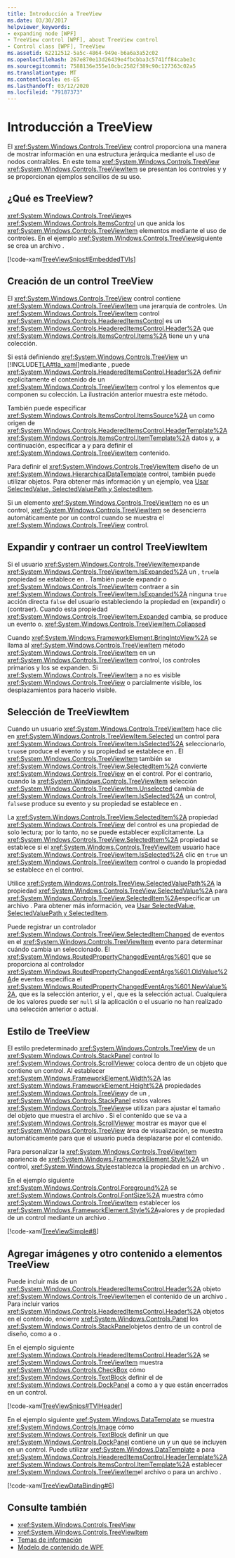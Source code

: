 ```yaml
---
title: Introducción a TreeView
ms.date: 03/30/2017
helpviewer_keywords:
- expanding node [WPF]
- TreeView control [WPF], about TreeView control
- Control class [WPF], TreeView
ms.assetid: 62212512-5a5c-4864-949e-b6a6a3a52c02
ms.openlocfilehash: 267e870e13d26439e4fbcbba3c5741ff84cabe3c
ms.sourcegitcommit: 7588136e355e10cbc2582f389c90c127363c02a5
ms.translationtype: MT
ms.contentlocale: es-ES
ms.lasthandoff: 03/12/2020
ms.locfileid: "79187373"
---
```

# <a name="treeview-overview"></a>Introducción a TreeView
El <xref:System.Windows.Controls.TreeView> control proporciona una manera de mostrar información en una estructura jerárquica mediante el uso de nodos contraíbles. En este tema <xref:System.Windows.Controls.TreeView> <xref:System.Windows.Controls.TreeViewItem> se presentan los controles y y se proporcionan ejemplos sencillos de su uso.  

<a name="Simple_TreeView_Control"></a>
## <a name="what-is-a-treeview"></a>¿Qué es TreeView?  
 <xref:System.Windows.Controls.TreeView>es <xref:System.Windows.Controls.ItemsControl> un que anida los <xref:System.Windows.Controls.TreeViewItem> elementos mediante el uso de controles. En el ejemplo <xref:System.Windows.Controls.TreeView>siguiente se crea un archivo .  
  
 [!code-xaml[TreeViewSnips#EmbeddedTVIs](~/samples/snippets/csharp/VS_Snippets_Wpf/TreeViewSnips/CSharp/Window1.xaml#embeddedtvis)]  
  
<a name="Creating_a_TreeView"></a>
## <a name="creating-a-treeview"></a>Creación de un control TreeView  
 El <xref:System.Windows.Controls.TreeView> control contiene <xref:System.Windows.Controls.TreeViewItem> una jerarquía de controles. Un <xref:System.Windows.Controls.TreeViewItem> control <xref:System.Windows.Controls.HeaderedItemsControl> es un <xref:System.Windows.Controls.HeaderedItemsControl.Header%2A> que <xref:System.Windows.Controls.ItemsControl.Items%2A> tiene un y una colección.  
  
 Si está definiendo <xref:System.Windows.Controls.TreeView> un [!INCLUDE[TLA#tla_xaml](../../../../includes/tlasharptla-xaml-md.md)]mediante , puede <xref:System.Windows.Controls.HeaderedItemsControl.Header%2A> definir explícitamente el contenido de un <xref:System.Windows.Controls.TreeViewItem> control y los elementos que componen su colección. La ilustración anterior muestra este método.  
  
 También puede especificar <xref:System.Windows.Controls.ItemsControl.ItemsSource%2A> un como origen de <xref:System.Windows.Controls.HeaderedItemsControl.HeaderTemplate%2A> <xref:System.Windows.Controls.ItemsControl.ItemTemplate%2A> datos y, a continuación, especificar a y para definir el <xref:System.Windows.Controls.TreeViewItem> contenido.  
  
 Para definir el <xref:System.Windows.Controls.TreeViewItem> diseño de un <xref:System.Windows.HierarchicalDataTemplate> control, también puede utilizar objetos. Para obtener más información y un ejemplo, vea [Usar SelectedValue, SelectedValuePath y SelectedItem](how-to-use-selectedvalue-selectedvaluepath-and-selecteditem.md).  
  
 Si un elemento <xref:System.Windows.Controls.TreeViewItem> no es un control, <xref:System.Windows.Controls.TreeViewItem> se desencierra automáticamente por un control cuando se muestra el <xref:System.Windows.Controls.TreeView> control.  
  
<a name="Expanding_and_Collapsing_a_TreeViewItem"></a>
## <a name="expanding-and-collapsing-a-treeviewitem"></a>Expandir y contraer un control TreeViewItem  
 Si el usuario <xref:System.Windows.Controls.TreeViewItem>expande <xref:System.Windows.Controls.TreeViewItem.IsExpanded%2A> un , `true`la propiedad se establece en . También puede expandir o <xref:System.Windows.Controls.TreeViewItem> contraer a sin <xref:System.Windows.Controls.TreeViewItem.IsExpanded%2A> ninguna `true` acción directa `false` del usuario estableciendo la propiedad en (expandir) o (contraer). Cuando esta propiedad <xref:System.Windows.Controls.TreeViewItem.Expanded> cambia, se produce un evento o. <xref:System.Windows.Controls.TreeViewItem.Collapsed>  
  
 Cuando <xref:System.Windows.FrameworkElement.BringIntoView%2A> se llama al <xref:System.Windows.Controls.TreeViewItem> método <xref:System.Windows.Controls.TreeViewItem> en un <xref:System.Windows.Controls.TreeViewItem> control, los controles primarios y los se expanden. Si <xref:System.Windows.Controls.TreeViewItem> a no es visible <xref:System.Windows.Controls.TreeView> o parcialmente visible, los desplazamientos para hacerlo visible.  
  
<a name="TreeViewItem_Selection"></a>
## <a name="treeviewitem-selection"></a>Selección de TreeViewItem  
 Cuando un usuario <xref:System.Windows.Controls.TreeViewItem> hace clic en <xref:System.Windows.Controls.TreeViewItem.Selected> un control para <xref:System.Windows.Controls.TreeViewItem.IsSelected%2A> seleccionarlo, `true`se produce el evento y su propiedad se establece en . El <xref:System.Windows.Controls.TreeViewItem> también se <xref:System.Windows.Controls.TreeView.SelectedItem%2A> convierte <xref:System.Windows.Controls.TreeView> en el control. Por el contrario, cuando la <xref:System.Windows.Controls.TreeViewItem> selección <xref:System.Windows.Controls.TreeViewItem.Unselected> cambia de <xref:System.Windows.Controls.TreeViewItem.IsSelected%2A> un control, `false`se produce su evento y su propiedad se establece en .  
  
 La <xref:System.Windows.Controls.TreeView.SelectedItem%2A> propiedad <xref:System.Windows.Controls.TreeView> del control es una propiedad de solo lectura; por lo tanto, no se puede establecer explícitamente. La <xref:System.Windows.Controls.TreeView.SelectedItem%2A> propiedad se establece si el <xref:System.Windows.Controls.TreeViewItem> usuario hace <xref:System.Windows.Controls.TreeViewItem.IsSelected%2A> clic en `true` un <xref:System.Windows.Controls.TreeViewItem> control o cuando la propiedad se establece en el control.  
  
 Utilice <xref:System.Windows.Controls.TreeView.SelectedValuePath%2A> la propiedad <xref:System.Windows.Controls.TreeView.SelectedValue%2A> para <xref:System.Windows.Controls.TreeView.SelectedItem%2A>especificar un archivo . Para obtener más información, vea [Usar SelectedValue, SelectedValuePath y SelectedItem](how-to-use-selectedvalue-selectedvaluepath-and-selecteditem.md).  
  
 Puede registrar un controlador <xref:System.Windows.Controls.TreeView.SelectedItemChanged> de eventos en el <xref:System.Windows.Controls.TreeViewItem> evento para determinar cuándo cambia un seleccionado. El <xref:System.Windows.RoutedPropertyChangedEventArgs%601> que se proporciona al controlador <xref:System.Windows.RoutedPropertyChangedEventArgs%601.OldValue%2A>de eventos especifica el <xref:System.Windows.RoutedPropertyChangedEventArgs%601.NewValue%2A>, que es la selección anterior, y el , que es la selección actual. Cualquiera de los valores puede ser `null` si la aplicación o el usuario no han realizado una selección anterior o actual.  
  
<a name="TreeView_Style"></a>
## <a name="treeview-style"></a>Estilo de TreeView  
 El estilo predeterminado <xref:System.Windows.Controls.TreeView> de un <xref:System.Windows.Controls.StackPanel> control lo <xref:System.Windows.Controls.ScrollViewer> coloca dentro de un objeto que contiene un control. Al establecer <xref:System.Windows.FrameworkElement.Width%2A> las <xref:System.Windows.FrameworkElement.Height%2A> propiedades <xref:System.Windows.Controls.TreeView>y de un , <xref:System.Windows.Controls.StackPanel> estos valores <xref:System.Windows.Controls.TreeView>se utilizan para ajustar el tamaño del objeto que muestra el archivo . Si el contenido que se va a <xref:System.Windows.Controls.ScrollViewer> mostrar es mayor que el <xref:System.Windows.Controls.TreeView> área de visualización, se muestra automáticamente para que el usuario pueda desplazarse por el contenido.  
  
 Para personalizar la <xref:System.Windows.Controls.TreeViewItem> apariencia de <xref:System.Windows.FrameworkElement.Style%2A> un control, <xref:System.Windows.Style>establezca la propiedad en un archivo .  
  
 En el ejemplo siguiente <xref:System.Windows.Controls.Control.Foreground%2A> se <xref:System.Windows.Controls.Control.FontSize%2A> muestra cómo <xref:System.Windows.Controls.TreeViewItem> establecer los <xref:System.Windows.FrameworkElement.Style%2A>valores y de propiedad de un control mediante un archivo .  
  
 [!code-xaml[TreeViewSimple#8](~/samples/snippets/csharp/VS_Snippets_Wpf/TreeViewSimple/CS/Window1.xaml#8)]  
  
<a name="Adding_Images_and_oOther_Content_to_TreeView_Items"></a>
## <a name="adding-images-and-other-content-to-treeview-items"></a>Agregar imágenes y otro contenido a elementos TreeView  
 Puede incluir más de un <xref:System.Windows.Controls.HeaderedItemsControl.Header%2A> objeto <xref:System.Windows.Controls.TreeViewItem>en el contenido de un archivo . Para incluir varios <xref:System.Windows.Controls.HeaderedItemsControl.Header%2A> objetos en el contenido, encierre <xref:System.Windows.Controls.Panel> los <xref:System.Windows.Controls.StackPanel>objetos dentro de un control de diseño, como a o .  
  
 En el ejemplo siguiente <xref:System.Windows.Controls.HeaderedItemsControl.Header%2A> se <xref:System.Windows.Controls.TreeViewItem> muestra <xref:System.Windows.Controls.CheckBox> cómo <xref:System.Windows.Controls.TextBlock> definir el de <xref:System.Windows.Controls.DockPanel> a como a y que están encerrados en un control.  
  
 [!code-xaml[TreeViewSnips#TVIHeader](~/samples/snippets/csharp/VS_Snippets_Wpf/TreeViewSnips/CSharp/Window1.xaml#tviheader)]  
  
 En el ejemplo siguiente <xref:System.Windows.DataTemplate> se muestra <xref:System.Windows.Controls.Image> cómo <xref:System.Windows.Controls.TextBlock> definir un que <xref:System.Windows.Controls.DockPanel> contiene un y un que se incluyen en un control. Puede utilizar <xref:System.Windows.DataTemplate> a para <xref:System.Windows.Controls.HeaderedItemsControl.HeaderTemplate%2A> <xref:System.Windows.Controls.ItemsControl.ItemTemplate%2A> establecer <xref:System.Windows.Controls.TreeViewItem>el archivo o para un archivo .  
  
 [!code-xaml[TreeViewDataBinding#6](~/samples/snippets/csharp/VS_Snippets_Wpf/TreeViewDataBinding/CSharp/Window1.xaml#6)]  
  
## <a name="see-also"></a>Consulte también

- <xref:System.Windows.Controls.TreeView>
- <xref:System.Windows.Controls.TreeViewItem>
- [Temas de información](treeview-how-to-topics.md)
- [Modelo de contenido de WPF](wpf-content-model.md)
